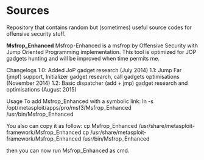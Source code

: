 Sources
=======

Repository that contains random but (sometimes) useful source codes for offensive security stuff.









**Msfrop_Enhanced**
Msfrop-Enhanced is a msfrop by Offensive Security with Jump Oriented Programming implementation.
This tool is optimized for JOP gadgets hunting and will be improved when time permits me.

Changelogs
1.0: Added JoP gadget research  (July 2014)
1.1: Jump Far (jmpf) support, Initializer gadget research, call gadgets optimisations (November 2014)
1.2: Basic dispatcher (add + jmp) gadget research and optimisations (August 2015)

Usage
To add Msfrop_Enhanced with a symbolic link:
ln -s /opt/metasploit/apps/pro/msf3/Msfrop_Enhanced /usr/bin/Msfrop_Enhanced

You also can copy it as follow:
cp Msfrop_Enhanced /usr/share/metasploit-framework/Msfrop_Enhanced 
cp /usr/share/metasploit-framework/Msfrop_Enhanced /usr/bin/Msfrop_Enhanced 

then you can now run Msfrop_Enhanced as cmd.


